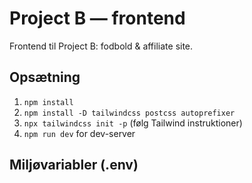 # Project B — frontend

Frontend til Project B: fodbold & affiliate site.

## Opsætning

1. `npm install`
2. `npm install -D tailwindcss postcss autoprefixer`
3. `npx tailwindcss init -p` (følg Tailwind instruktioner)
4. `npm run dev` for dev-server

## Miljøvariabler (.env)
